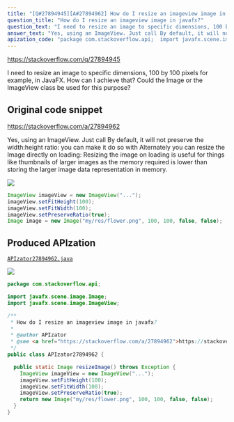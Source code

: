 ```yaml
---
title: "[Q#27894945][A#27894962] How do I resize an imageview image in javafx?"
question_title: "How do I resize an imageview image in javafx?"
question_text: "I need to resize an image to specific dimensions, 100 by 100 pixels for example, in JavaFX. How can I achieve that? Could the Image or the ImageView class be used for this purpose?"
answer_text: "Yes, using an ImageView. Just call By default, it will not preserve the width:height ratio: you can make it do so with Alternately you can resize the Image directly on loading: Resizing the image on loading is useful for things like thumbnails of larger images as the memory required is lower than storing the larger image data representation in memory."
apization_code: "package com.stackoverflow.api;  import javafx.scene.image.Image; import javafx.scene.image.ImageView;  /**  * How do I resize an imageview image in javafx?  *  * @author APIzator  * @see <a href=\"https://stackoverflow.com/a/27894962\">https://stackoverflow.com/a/27894962</a>  */ public class APIzator27894962 {    public static Image resizeImage() throws Exception {     ImageView imageView = new ImageView(\"...\");     imageView.setFitHeight(100);     imageView.setFitWidth(100);     imageView.setPreserveRatio(true);     return new Image(\"my/res/flower.png\", 100, 100, false, false);   } }"
---
```


https://stackoverflow.com/q/27894945

I need to resize an image to specific dimensions, 100 by 100 pixels for example, in JavaFX.
How can I achieve that? Could the Image or the ImageView class be used for this purpose?



## Original code snippet

https://stackoverflow.com/a/27894962

Yes, using an ImageView. Just call
By default, it will not preserve the width:height ratio: you can make it do so with
Alternately you can resize the Image directly on loading:
Resizing the image on loading is useful for things like thumbnails of larger images as the memory required is lower than storing the larger image data representation in memory.

<div class="code-logo"><img src="/stackoverflow.png" /></div>

```java
ImageView imageView = new ImageView("...");
imageView.setFitHeight(100);
imageView.setFitWidth(100);
imageView.setPreserveRatio(true);
Image image = new Image("my/res/flower.png", 100, 100, false, false);
```

## Produced APIzation

[`APIzator27894962.java`](https://github.com/pasqualesalza/apization-temp/raw/main/data/search/APIzator27894962.java)

<div class="code-logo"><img src="/apizator.png" /></div>

```java
package com.stackoverflow.api;

import javafx.scene.image.Image;
import javafx.scene.image.ImageView;

/**
 * How do I resize an imageview image in javafx?
 *
 * @author APIzator
 * @see <a href="https://stackoverflow.com/a/27894962">https://stackoverflow.com/a/27894962</a>
 */
public class APIzator27894962 {

  public static Image resizeImage() throws Exception {
    ImageView imageView = new ImageView("...");
    imageView.setFitHeight(100);
    imageView.setFitWidth(100);
    imageView.setPreserveRatio(true);
    return new Image("my/res/flower.png", 100, 100, false, false);
  }
}

```